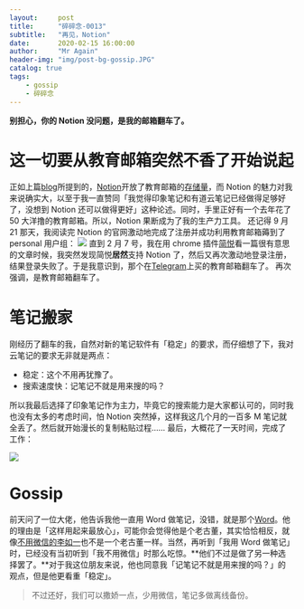 ```yaml
---
layout:     post
title:      "碎碎念-0013"
subtitle:   "再见，Notion"
date:       2020-02-15 16:00:00
author:     "Mr Again"
header-img: "img/post-bg-gossip.JPG"
catalog: true
tags:
    - gossip
    - 碎碎念
---
```


**别担心，你的 Notion 没问题，是我的邮箱翻车了。**

# 这一切要从教育邮箱突然不香了开始说起
正如上篇[blog](https://www.mragain.site/2019/10/12/%E7%A2%8E%E7%A2%8E%E5%BF%B50012/)所提到的，[Notion](https://www.notion.so/)开放了教育邮箱的[存储量]( https://sspai.com/post/56685)，而 Notion 的魅力对我来说确实大，以至于我一直赞同「我觉得印象笔记和有道云笔记已经做得足够好了，没想到 Notion 还可以做得更好」这种论述。同时，手里正好有一个去年花了 50 大洋撸的教育邮箱。所以，Notion 果断成为了我的生产力工具。
还记得 9 月 21 那天，我阅读完 Notion 的官网激动地完成了注册并成功利用教育邮箱薅到了 personal 用户组：
![](http://ww1.sinaimg.cn/large/aaad9794gy1gbx5r6n802j20kg0csjt8.jpg)
直到 2 月 7 号，我在用 chrome 插件[简悦](https://chrome.google.com/webstore/detail/simpread-reader-view/ijllcpnolfcooahcekpamkbidhejabll)看一篇很有意思的文章时候，我突然发现简悦**居然**支持 Notion 了，然后又再次激动地登录注册，结果登录失败了。于是我意识到，那个在[Telegram](https://web.telegram.org/#/login)上买的教育邮箱翻车了。
再次强调，是教育邮箱翻车了。

# 笔记搬家
刚经历了翻车的我，自然对新的笔记软件有「稳定」的要求，而仔细想了下，我对云笔记的要求无非就是两点：
- 稳定：这个不用再犹豫了。
- 搜索速度快：记笔记不就是用来搜的吗？

所以我最后选择了印象笔记作为主力，毕竟它的搜索能力是大家都认可的，同时我也没有太多的考虑时间，怕 Notion 突然掉，这样我这几个月的一百多 M 笔记就全丢了。然后就开始漫长的复制粘贴过程……
最后，大概花了一天时间，完成了工作：

![](http://ww1.sinaimg.cn/large/aaad9794gy1gbx6gcfa5rj206g0jrjrt.jpg)

# Gossip
前天问了一位大佬，他告诉我他一直用 Word 做笔记，没错，就是那个[Word](https://en.wikipedia.org/wiki/Microsoft_Word)。他的理由是「这样用起来最放心」，可能你会觉得他是个老古董，其实恰恰相反，就像[不用微信的李如一](https://yitianshijie.net/48)也不是一个老古董一样。当然，再听到「我用 Word 做笔记」时，已经没有当初听到「我不用微信」时那么吃惊。**他们不过是做了另一种选择罢了。**对于我这位朋友来说，他也同意我「记笔记不就是用来搜的吗？」的观点，但是他更看重「稳定」。
> 不过还好，我们可以撒娇一点，少用微信，笔记多做离线备份。






